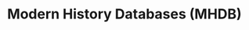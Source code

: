 ---
objectid: '25'
title: Modern History Databases (MHDB)
alternatetitle: 近代史數位資料庫
external_url: http://mhdb.mh.sinica.edu.tw/
category: Digital Archives, History
institution: Academia Sinica
description: Maintained by the Institute of Modern History, Academia Sinica, offers
  cross-database search and retrieval across 18 databases of historical and literary
  documents and publications from the Qing to Republican periods. Cross-database search
  is free with registration, but results (and retrieval) are often improved by searching
  within constituent databases.
layout: resource
---